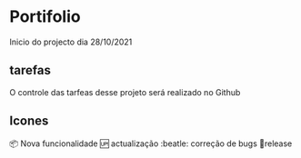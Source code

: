 # Portifolio

Inicio do projecto dia 28/10/2021

## tarefas

O controle das tarfeas desse projeto será realizado no Github

## Icones
:package: Nova funcionalidade 
:up: actualização
:beatle: correção de bugs
:checkered_flag:release